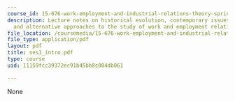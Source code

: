 ```yaml
---
course_id: 15-676-work-employment-and-industrial-relations-theory-spring-2008
description: Lecture notes on historical evolution, contemporary issues and debates,
  and alternative approaches to the study of work and employment relations
file_location: /coursemedia/15-676-work-employment-and-industrial-relations-theory-spring-2008/11159fcc39372ec91b45bb8c004db061_ses1_intro.pdf
file_type: application/pdf
layout: pdf
title: ses1_intro.pdf
type: course
uid: 11159fcc39372ec91b45bb8c004db061

---
```

None